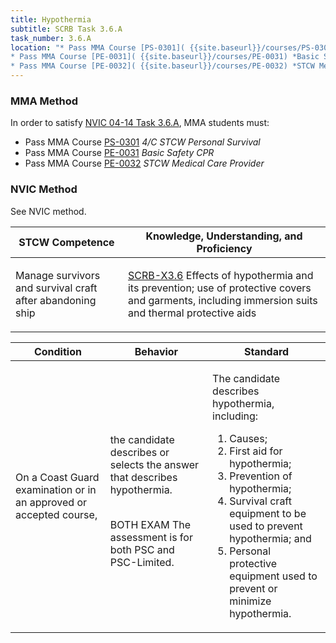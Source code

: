 ```yaml
---
title: Hypothermia
subtitle: SCRB Task 3.6.A 
task_number: 3.6.A
location: "* Pass MMA Course [PS-0301]( {{site.baseurl}}/courses/PS-0301) *4/C STCW Personal Survival*
* Pass MMA Course [PE-0031]( {{site.baseurl}}/courses/PE-0031) *Basic Safety CPR*
* Pass MMA Course [PE-0032]( {{site.baseurl}}/courses/PE-0032) *STCW Medical Care Provider*" 
---
```



### MMA Method

In order to satisfy  [NVIC 04-14  Task  3.6.A]({{site.baseurl}}/assets/images/nvic-04-14.pdf), MMA students must:

* Pass MMA Course [PS-0301]( {{site.baseurl}}/courses/PS-0301) *4/C STCW Personal Survival*
* Pass MMA Course [PE-0031]( {{site.baseurl}}/courses/PE-0031) *Basic Safety CPR*
* Pass MMA Course [PE-0032]( {{site.baseurl}}/courses/PE-0032) *STCW Medical Care Provider*


### NVIC Method

<a onclick="togglevisibility('nvic_methods')" >See NVIC method.</a>

<div id='nvic_methods' class='hide'>

<table>
<thead>
<tr>
<th class='forty'> STCW Competence </th>
<th class='sixty'> Knowledge, Understanding, and Proficiency </th>
</tr>
</thead>




<tbody>
<tr><td markdown='1'>

Manage survivors and survival craft after abandoning ship

</td><td markdown='1'>

[SCRB-X3.6](../../tables/621.html#SCRB-X3.6) Effects of hypothermia and its prevention; use of protective covers and garments, including immersion suits and thermal protective aids

</td></tr>


</tbody>
</table>


<table>
<thead>
<tr><th class='twenty'>  Condition </th><th class='twenty'> Behavior </th><th  class='sixty'>Standard </th></tr>
</thead>
<tbody >



<tr><td markdown='1'>

On a Coast Guard examination or in an approved or accepted course,

</td><td markdown='1'>

the candidate describes or selects the answer that describes hypothermia.

<br>

<div class="tooltip">BOTH
EXAM
<span class="tooltiptext">
The assessment is for both PSC and PSC-Limited.
</span>
</div>


</td><td markdown='1'>

The candidate describes hypothermia, including:

1. Causes;
2. First aid for hypothermia;
3. Prevention of hypothermia;
4. Survival craft equipment to be used to prevent hypothermia; and 
5. Personal protective equipment used to prevent or minimize hypothermia. 

</td></tr>
</tbody>
</table>
</div>

